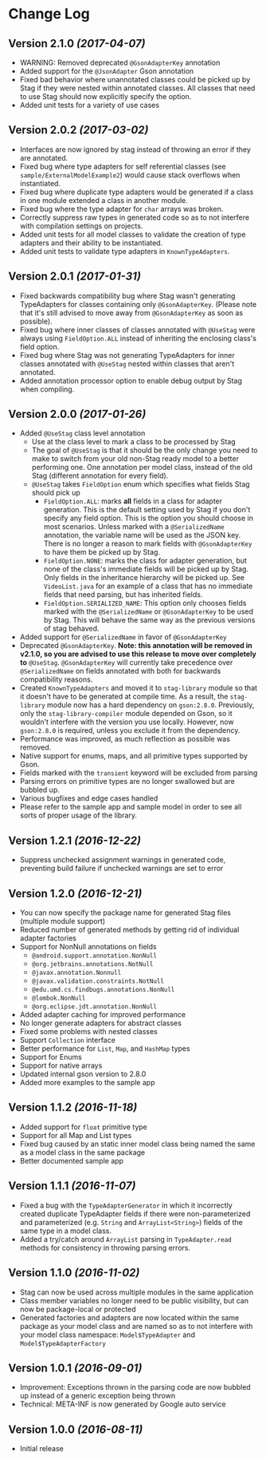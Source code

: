 Change Log
==========

Version 2.1.0 *(2017-04-07)*
----------------------------
- WARNING: Removed deprecated `@GsonAdapterKey` annotation
- Added support for the `@JsonAdapter` Gson annotation
- Fixed bad behavior where unannotated classes could be picked up by Stag if they were nested within annotated classes. All classes that need to use Stag should now explicitly specify the option.
- Added unit tests for a variety of use cases

Version 2.0.2 *(2017-03-02)*
----------------------------
- Interfaces are now ignored by stag instead of throwing an error if they are annotated.
- Fixed bug where type adapters for self referential classes (see `sample/ExternalModelExample2`) would cause stack overflows when instantiated.
- Fixed bug where duplicate type adapters would be generated if a class in one module extended a class in another module.
- Fixed bug where the type adapter for `char` arrays was broken.
- Correctly suppress raw types in generated code so as to not interfere with compilation settings on projects.
- Added unit tests for all model classes to validate the creation of type adapters and their ability to be instantiated.
- Added unit tests to validate type adapters in `KnownTypeAdapters`.

Version 2.0.1 *(2017-01-31)*
----------------------------
- Fixed backwards compatibility bug where Stag wasn't generating TypeAdapters for classes containing only `@GsonAdapterKey`. (Please note that it's still advised to move away from `@GsonAdapterKey` as soon as possible).
- Fixed bug where inner classes of classes annotated with `@UseStag` were always using `FieldOption.ALL` instead of inheriting the enclosing class's field option.
- Fixed bug where Stag was not generating TypeAdapters for inner classes annotated with `@UseStag` nested within classes that aren't annotated.
- Added annotation processor option to enable debug output by Stag when compiling.

Version 2.0.0 *(2017-01-26)*
----------------------------
- Added `@UseStag` class level annotation
    - Use at the class level to mark a class to be processed by Stag
    - The goal of `@UseStag` is that it should be the only change you need to make to switch from your old non-Stag ready model to a better performing one. One annotation per model class, instead of the old Stag (different annotation for every field).
    - `@UseStag` takes `FieldOption` enum which specifies what fields Stag should pick up
        - `FieldOption.ALL`: marks **all** fields in a class for adapter generation. This is the default setting used by Stag if you don't specify any field option. This is the option you should choose in most scenarios. Unless marked with a `@SerializedName` annotation, the variable name will be used as the JSON key. There is no longer a reason to mark fields with `@GsonAdapterKey` to have them be picked up by Stag.
        - `FieldOption.NONE`: marks the class for adapter generation, but none of the class's immediate fields will be picked up by Stag. Only fields in the inheritance hierarchy will be picked up. See `VideoList.java` for an example of a class that has no immediate fields that need parsing, but has inherited fields.
        - `FieldOption.SERIALIZED_NAME`: This option only chooses fields marked with the `@SerializedName` or `@GsonAdapterKey` to be used by Stag. This will behave the same way as the previous versions of stag behaved.
- Added support for `@SerializedName` in favor of `@GsonAdapterKey`
- Deprecated `@GsonAdapterKey`. **Note: this annotation will be removed in v2.1.0, so you are advised to use this release to move over completely to** `@UseStag`. `@GsonAdapterKey` will currently take precedence over `@SerializedName` on fields annotated with both for backwards compatibility reasons.
- Created `KnownTypeAdapters` and moved it to `stag-library` module so that it doesn't have to be generated at compile time. As a result, the `stag-library` module now has a hard dependency on `gson:2.8.0`. Previously, only the `stag-library-compiler` module depended on Gson, so it wouldn't interfere with the version you use locally. However, now `gson:2.8.0` is required, unless you exclude it from the dependency.
- Performance was improved, as much reflection as possible was removed.
- Native support for enums, maps, and all primitive types supported by Gson.
- Fields marked with the `transient` keyword will be excluded from parsing
- Parsing errors on primitive types are no longer swallowed but are bubbled up.
- Various bugfixes and edge cases handled
- Please refer to the sample app and sample model in order to see all sorts of proper usage of the library.

Version 1.2.1 *(2016-12-22)*
----------------------------
- Suppress unchecked assignment warnings in generated code, preventing build failure if unchecked warnings are set to error

Version 1.2.0 *(2016-12-21)*
----------------------------
- You can now specify the package name for generated Stag files (multiple module support)
- Reduced number of generated methods by getting rid of individual adapter factories
- Support for NonNull annotations on fields
  - `@android.support.annotation.NonNull`
  - `@org.jetbrains.annotations.NotNull`
  - `@javax.annotation.Nonnull`
  - `@javax.validation.constraints.NotNull`
  - `@edu.umd.cs.findbugs.annotations.NonNull`
  - `@lombok.NonNull`
  - `@org.eclipse.jdt.annotation.NonNull`
- Added adapter caching for improved performance
- No longer generate adapters for abstract classes
- Fixed some problems with nested classes
- Support `Collection` interface
- Better performance for `List`, `Map`, and `HashMap` types
- Support for Enums
- Support for native arrays
- Updated internal gson version to 2.8.0
- Added more examples to the sample app

Version 1.1.2 *(2016-11-18)*
----------------------------
- Added support for `float` primitive type
- Support for all Map and List types
- Fixed bug caused by an static inner model class being named the same as a model class in the same package
- Better documented sample app

Version 1.1.1 *(2016-11-07)*
----------------------------
- Fixed a bug with the `TypeAdapterGenerator` in which it incorrectly created duplicate TypeAdapter fields if there were non-parameterized and parameterized (e.g. `String` and `ArrayList<String>`) fields of the same type in a model class.
- Added a try/catch around `ArrayList` parsing in `TypeAdapter.read` methods for consistency in throwing parsing errors.

Version 1.1.0 *(2016-11-02)*
----------------------------
- Stag can now be used across multiple modules in the same application
- Class member variables no longer need to be public visibility, but can now be package-local or protected
- Generated factories and adapters are now located within the same package as your model class and are named so as to not interfere with your model class namespace: `Model$TypeAdapter` and `Model$TypeAdapterFactory`

Version 1.0.1 *(2016-09-01)*
----------------------------
- Improvement: Exceptions thrown in the parsing code are now bubbled up instead of a generic exception being thrown
- Technical: META-INF is now generated by Google auto service

Version 1.0.0 *(2016-08-11)*
----------------------------
- Initial release
